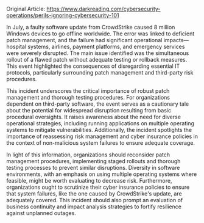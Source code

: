 Original Article: https://www.darkreading.com/cybersecurity-operations/perils-ignoring-cybersecurity-101

In July, a faulty software update from CrowdStrike caused 8 million Windows devices to go offline worldwide. The error was linked to deficient patch management, and the failure had significant operational impacts—hospital systems, airlines, payment platforms, and emergency services were severely disrupted. The main issue identified was the simultaneous rollout of a flawed patch without adequate testing or rollback measures. This event highlighted the consequences of disregarding essential IT protocols, particularly surrounding patch management and third-party risk procedures.

This incident underscores the critical importance of robust patch management and thorough testing procedures. For organizations dependent on third-party software, the event serves as a cautionary tale about the potential for widespread disruption resulting from basic procedural oversights. It raises awareness about the need for diverse operational strategies, including running applications on multiple operating systems to mitigate vulnerabilities. Additionally, the incident spotlights the importance of reassessing risk management and cyber insurance policies in the context of non-malicious system failures to ensure adequate coverage.

In light of this information, organizations should reconsider patch management procedures, implementing staged rollouts and thorough testing processes to prevent similar disruptions. Diversity in software environments, with an emphasis on using multiple operating systems where feasible, might be worth evaluating to decrease risk. Furthermore, organizations ought to scrutinize their cyber insurance policies to ensure that system failures, like the one caused by CrowdStrike's update, are adequately covered. This incident should also prompt an evaluation of business continuity and impact analysis strategies to fortify resilience against unplanned outages.